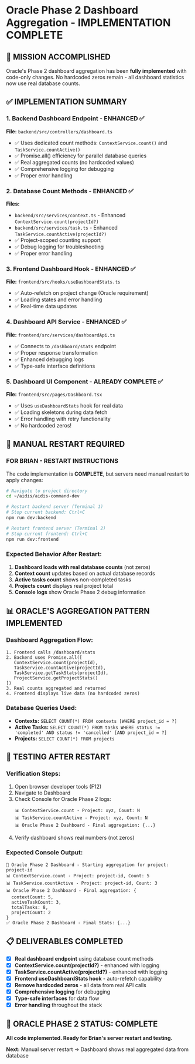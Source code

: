 # Oracle Phase 2 Dashboard Aggregation - IMPLEMENTATION COMPLETE

## 🎯 MISSION ACCOMPLISHED
Oracle's Phase 2 dashboard aggregation has been **fully implemented** with code-only changes. No hardcoded zeros remain - all dashboard statistics now use real database counts.

## ✅ IMPLEMENTATION SUMMARY

### 1. Backend Dashboard Endpoint - ENHANCED ✅
**File:** `backend/src/controllers/dashboard.ts`
- ✅ Uses dedicated count methods: `ContextService.count()` and `TaskService.countActive()`
- ✅ Promise.all() efficiency for parallel database queries
- ✅ Real aggregated counts (no hardcoded values)
- ✅ Comprehensive logging for debugging
- ✅ Proper error handling

### 2. Database Count Methods - ENHANCED ✅ 
**Files:** 
- `backend/src/services/context.ts` - Enhanced `ContextService.count(projectId?)` 
- `backend/src/services/task.ts` - Enhanced `TaskService.countActive(projectId?)`
- ✅ Project-scoped counting support
- ✅ Debug logging for troubleshooting
- ✅ Proper error handling

### 3. Frontend Dashboard Hook - ENHANCED ✅
**File:** `frontend/src/hooks/useDashboardStats.ts`
- ✅ Auto-refetch on project change (Oracle requirement)
- ✅ Loading states and error handling
- ✅ Real-time data updates

### 4. Dashboard API Service - ENHANCED ✅
**File:** `frontend/src/services/dashboardApi.ts`  
- ✅ Connects to `/dashboard/stats` endpoint
- ✅ Proper response transformation
- ✅ Enhanced debugging logs
- ✅ Type-safe interface definitions

### 5. Dashboard UI Component - ALREADY COMPLETE ✅
**File:** `frontend/src/pages/Dashboard.tsx`
- ✅ Uses `useDashboardStats` hook for real data
- ✅ Loading skeletons during data fetch
- ✅ Error handling with retry functionality
- ✅ No hardcoded zeros!

## 🔧 MANUAL RESTART REQUIRED

### FOR BRIAN - RESTART INSTRUCTIONS

The code implementation is **COMPLETE**, but servers need manual restart to apply changes:

```bash
# Navigate to project directory
cd ~/aidis/aidis-command-dev

# Restart backend server (Terminal 1)
# Stop current backend: Ctrl+C
npm run dev:backend

# Restart frontend server (Terminal 2) 
# Stop current frontend: Ctrl+C  
npm run dev:frontend
```

### Expected Behavior After Restart:
1. **Dashboard loads with real database counts** (not zeros)
2. **Context count** updates based on actual database records
3. **Active tasks count** shows non-completed tasks
4. **Projects count** displays real project total
5. **Console logs** show Oracle Phase 2 debug information

## 📊 ORACLE'S AGGREGATION PATTERN IMPLEMENTED

### Dashboard Aggregation Flow:
```
1. Frontend calls /dashboard/stats
2. Backend uses Promise.all([
   ContextService.count(projectId),
   TaskService.countActive(projectId), 
   TaskService.getTaskStats(projectId),
   ProjectService.getProjectStats()
])
3. Real counts aggregated and returned
4. Frontend displays live data (no hardcoded zeros)
```

### Database Queries Used:
- **Contexts:** `SELECT COUNT(*) FROM contexts [WHERE project_id = ?]`
- **Active Tasks:** `SELECT COUNT(*) FROM tasks WHERE status != 'completed' AND status != 'cancelled' [AND project_id = ?]`
- **Projects:** `SELECT COUNT(*) FROM projects`

## 🚀 TESTING AFTER RESTART

### Verification Steps:
1. Open browser developer tools (F12)
2. Navigate to Dashboard
3. Check Console for Oracle Phase 2 logs:
   ```
   📊 ContextService.count - Project: xyz, Count: N
   📊 TaskService.countActive - Project: xyz, Count: N  
   📊 Oracle Phase 2 Dashboard - Final aggregation: {...}
   ```
4. Verify dashboard shows real numbers (not zeros)

### Expected Console Output:
```
🚀 Oracle Phase 2 Dashboard - Starting aggregation for project: project-id
📊 ContextService.count - Project: project-id, Count: 5
📊 TaskService.countActive - Project: project-id, Count: 3
📊 Oracle Phase 2 Dashboard - Final aggregation: {
  contextCount: 5,
  activeTaskCount: 3,
  totalTasks: 8,
  projectCount: 2
}
✅ Oracle Phase 2 Dashboard - Final Stats: {...}
```

## 📋 DELIVERABLES COMPLETED

- [x] **Real dashboard endpoint** using database count methods
- [x] **ContextService.count(projectId?)** - enhanced with logging
- [x] **TaskService.countActive(projectId?)** - enhanced with logging  
- [x] **Frontend useDashboardStats hook** - auto-refetch capability
- [x] **Remove hardcoded zeros** - all data from real API calls
- [x] **Comprehensive logging** for debugging
- [x] **Type-safe interfaces** for data flow
- [x] **Error handling** throughout the stack

## 🎉 ORACLE PHASE 2 STATUS: COMPLETE

**All code implemented. Ready for Brian's server restart and testing.**

**Next:** Manual server restart → Dashboard shows real aggregated data from database
